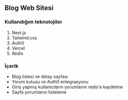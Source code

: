 ## Blog Web Sitesi

### Kullandığım teknolojiler

1. Next.js
2. Tailwind.css
3. Auth0
4. Vercel
5. Redis

### İçerik

- Blog listesi ve detay sayfası
- Yorum kutusu ve Auth0 entegrasyonu
- Giriş yapmış kullanıcıların yorumlarını redis'e kaydetme
- Sayfa yorumlarını listeleme
